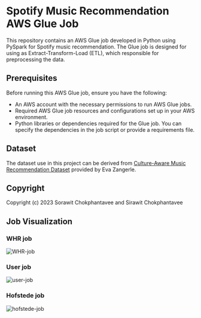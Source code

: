 # Spotify Music Recommendation AWS Glue Job

This repository contains an AWS Glue job developed in Python using PySpark for Spotify music recommendation. The Glue job is designed for using as Extract-Transform-Load (ETL), which responsible for preprocessing the data.

## Prerequisites

Before running this AWS Glue job, ensure you have the following:

- An AWS account with the necessary permissions to run AWS Glue jobs.
- Required AWS Glue job resources and configurations set up in your AWS environment.
- Python libraries or dependencies required for the Glue job. You can specify the dependencies in the job script or provide a requirements file.

## Dataset
The dataset use in this project can be derived from [Culture-Aware Music Recommendation Dataset](https://zenodo.org/records/3477842) provided by Eva Zangerle.

## Copyright
Copyright (c) 2023 Sorawit Chokphantavee and Sirawit Chokphantavee

## Job Visualization
### WHR job
![WHR-job](https://github.com/SorawitChok/AWS-Glue-data-preprocess/assets/52538051/3f0c7283-924b-401b-959f-b1cf8be8fbbd)

### User job
![user-job](https://github.com/SorawitChok/AWS-Glue-data-preprocess/assets/52538051/51fa0e82-3755-4bd4-84fb-5044ca6bd64f)

### Hofstede job
![hofstede-job](https://github.com/SorawitChok/AWS-Glue-data-preprocess/assets/52538051/e0cfc062-a78a-4dce-82a8-5fbb608cfe28)


